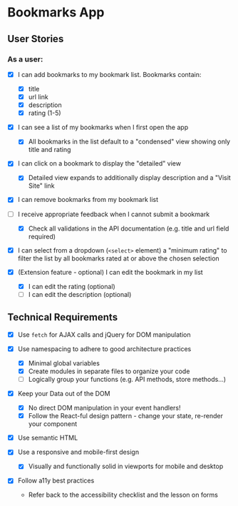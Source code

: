 # Bookmarks App

## User Stories

### As a user:

- [x] I can add bookmarks to my bookmark list. Bookmarks contain:
  - [x] title
  - [x] url link
  - [x] description
  - [x] rating (1-5)
- [x] I can see a list of my bookmarks when I first open the app

  - [x] All bookmarks in the list default to a "condensed" view showing only title and rating

- [x] I can click on a bookmark to display the "detailed" view

  - [x] Detailed view expands to additionally display description and a "Visit Site" link

- [x] I can remove bookmarks from my bookmark list

- [ ] I receive appropriate feedback when I cannot submit a bookmark

  - [x] Check all validations in the API documentation (e.g. title and url field required)

- [x] I can select from a dropdown (`<select>` element) a "minimum rating" to filter the list by all bookmarks rated at or above the chosen selection

- [x] (Extension feature - optional) I can edit the bookmark in my list

  - [x] I can edit the rating (optional)
  - [ ] I can edit the description (optional)

## Technical Requirements

- [x] Use `fetch` for AJAX calls and jQuery for DOM manipulation

- [x] Use namespacing to adhere to good architecture practices

  - [x] Minimal global variables
  - [x] Create modules in separate files to organize your code
  - [ ] Logically group your functions (e.g. API methods, store methods...)

- [x] Keep your Data out of the DOM
  - [x] No direct DOM manipulation in your event handlers!
  - [x] Follow the React-ful design pattern - change your state, re-render your component
- [x] Use semantic HTML

- [x] Use a responsive and mobile-first design
  - [x] Visually and functionally solid in viewports for mobile and desktop
- [x] Follow a11y best practices
  - Refer back to the accessibility checklist and the lesson on forms
